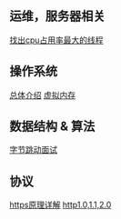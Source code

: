 ## 运维，服务器相关

[找出cpu占用率最大的线程](https://mp.weixin.qq.com/s?__biz=MjM5ODYxMDA5OQ==&mid=2651960332&idx=1&sn=63cb23e04ac4bf926434f34001c0718a&chksm=bd2d01d08a5a88c6a01e62533162cc3535defb37cefa61a800e405edda8240ad17432e023d53&scene=21#wechat_redirect)

## 操作系统
[总体介绍](https://mp.weixin.qq.com/s/dsRGHHBZ-9VLlTJLClDT1g)
[虚拟内存](https://mp.weixin.qq.com/s?__biz=MzI0MzQyMTYzOQ==&mid=2247485325&idx=1&sn=fb9c1371ac34c2f6440ab1c263bafb92&chksm=e96c1f25de1b963346aaa53f01dcc0f9c9359ae82d5d7328d33c760e3e67d42b3bab17ceee3c&scene=0&xtrack=1&key=bfe7ad7ace322b13338da3010a46c5845e269a9abbe7f6ad830a4284327f4c8bbf9d18c044ee03ea087944dab9e8c3a324a090c09089008ec47139607db833caf147d0b04f090c824827d5d1fe3dd4e1&ascene=0&uin=MTQ1NzQ4MDEyMA%3D%3D&devicetype=iMac+Macmini7%2C1+OSX+OSX+10.14.3+build(18D109)&version=12020610&nettype=WIFI&lang=zh_CN&fontScale=100&pass_ticket=FBh68H%2BSK8okUnYAIFfTiXjsCOxlZVUzG%2BrZTMsiVHp0xpol2dHF1k3zxs%2FsoyA%2F)


## 数据结构 & 算法
[字节跳动面试](https://mp.weixin.qq.com/s?__biz=MjM5MzgyODQxMQ==&mid=2650371637&idx=1&sn=a601b247dd6b1ff6f55f26830f8736db&chksm=be9ccd6189eb44775e5f300d21fe1763b36da950012a9ea18e5067d29f6bf51c062b5d1d9889&scene=0&xtrack=1&key=008658d21f0cfb81abe6b1a430ccb0512fb6e7610c326a8a57b7258bbb7e6c16ab1c6632482a24f5a5091e98319401eede1a55861f41009e84a59afc40be0c7c05e0e23545ffa201e8eb06d0cb841ee2&ascene=0&uin=MTQ1NzQ4MDEyMA%3D%3D&devicetype=iMac+Macmini7%2C1+OSX+OSX+10.14.3+build(18D109)&version=12020610&nettype=WIFI&lang=zh_CN&fontScale=100&exportkey=AYzkefFS0gVMvQEKi3LvkzM%3D&pass_ticket=CRIlo6QBEbs2KQW3jZ7YowREjZ7dr2iLnOkkGVCJUeFLeV8l3U6ZHEEpuWZ4kA1K)

## 协议
[https原理详解](https://blog.csdn.net/zhongzh86/article/details/69389967)
[http1.0,1.1,2.0](https://www.cnblogs.com/heluan/p/8620312.html)
